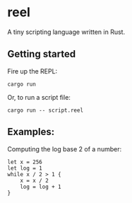 # reel
A tiny scripting language written in Rust.

## Getting started
Fire up the REPL:
```
cargo run
```
Or, to run a script file:
```
cargo run -- script.reel
```

## Examples:
Computing the log base 2 of a number:
```
let x = 256
let log = 1
while x / 2 > 1 {
	x = x / 2
	log = log + 1
}
```
